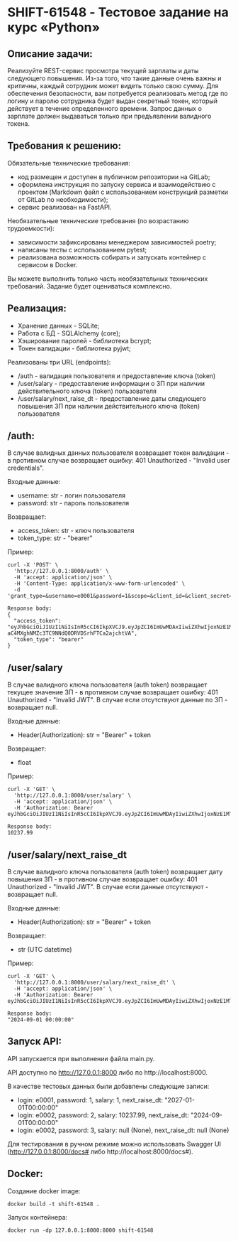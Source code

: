 # SHIFT-61548 - Тестовое задание на курс «Python»



## Описание задачи:

Реализуйте REST-сервис просмотра текущей зарплаты и даты следующего
повышения. Из-за того, что такие данные очень важны и критичны, каждый
сотрудник может видеть только свою сумму. Для обеспечения безопасности, вам
потребуется реализовать метод где по логину и паролю сотрудника будет выдан
секретный токен, который действует в течение определенного времени. Запрос
данных о зарплате должен выдаваться только при предъявлении валидного токена.

## Требования к решению:

Обязательные технические требования:
- код размещен и доступен в публичном репозитории на GitLab;
- оформлена инструкция по запуску сервиса и взаимодействию с проектом (Markdown файл с использованием конструкций разметки от GitLab по необходимости);
- сервис реализован на FastAPI.

Необязательные технические требования (по возрастанию трудоемкости):
- зависимости зафиксированы менеджером зависимостей poetry;
- написаны тесты с использованием pytest;
- реализована возможность собирать и запускать контейнер с сервисом в Docker.

Вы можете выполнить только часть необязательных технических требований.
Задание будет оцениваться комплексно.


## Реализация:

- Хранение данных       - SQLite;
- Работа с БД           - SQLAlchemy (core);
- Хэширование паролей   - библиотека bcrypt;
- Токен валидации       - библиотека pyjwt;

Реализованы три URL (endpoints):
- /auth - валидация пользователя и предоставление ключа (token)
- /user/salary - предоставление информации о ЗП при наличии действительного ключа (token) пользователя
- /user/salary/next_raise_dt - предоставление даты следующего повышения ЗП при наличии действительного ключа (token) пользователя

## /auth:

В случае валидных данных пользователя возвращает токен валидации - в противном случае возвращает ошибку: 401 Unauthorized - "Invalid user credentials".

Входные данные:
- username: str - логин пользователя
- password: str - пароль пользователя

Возвращает:
- access_token: str - ключ пользователя
- token_type: str - "bearer"


Пример:

```
curl -X 'POST' \
  'http://127.0.0.1:8000/auth' \
  -H 'accept: application/json' \
  -H 'Content-Type: application/x-www-form-urlencoded' \
  -d 'grant_type=&username=e0001&password=1&scope=&client_id=&client_secret='
	
Response body:
{
  "access_token": "eyJhbGciOiJIUzI1NiIsInR5cCI6IkpXVCJ9.eyJpZCI6ImUwMDAxIiwiZXhwIjoxNzE1MTg2MzQ5fQ.t_L-aC4MXghNMZc3TC9NNdQ0DRVDSrhFTCa2ajchtVA",
  "token_type": "bearer"
}
```

## /user/salary

В случае валидного ключа пользователя (auth token) возвращает текущее значение ЗП - в противном случае возвращает ошибку: 401 Unauthorized - "Invalid JWT".
В случае если отсутствуют данные по ЗП - возвращает null.

Входные данные:
- Header(Authorization): str = "Bearer" + token

Возвращает:
- float


Пример:

```
curl -X 'GET' \
  'http://127.0.0.1:8000/user/salary' \
  -H 'accept: application/json' \
  -H 'Authorization: Bearer eyJhbGciOiJIUzI1NiIsInR5cCI6IkpXVCJ9.eyJpZCI6ImUwMDAyIiwiZXhwIjoxNzE1MTg3ODk4fQ.hYwrU0T8MsJdOsi99OiID8phZLyLRIeL6Y0wA8E2weQ'
	
Response body:
10237.99
```

## /user/salary/next_raise_dt

В случае валидного ключа пользователя (auth token) возвращает дату повышения ЗП - в противном случае возвращает ошибку: 401 Unauthorized - "Invalid JWT".
В случае если данные отсутствуют - возвращает null.

Входные данные:
- Header(Authorization): str = "Bearer" + token

Возвращает:
- str (UTC datetime)


Пример:

```
curl -X 'GET' \
  'http://127.0.0.1:8000/user/salary/next_raise_dt' \
  -H 'accept: application/json' \
  -H 'Authorization: Bearer eyJhbGciOiJIUzI1NiIsInR5cCI6IkpXVCJ9.eyJpZCI6ImUwMDAyIiwiZXhwIjoxNzE1MTg4OTA3fQ.DUzkBYZ9LD5TSxy9fmdzHvGrB5oHmD2rtVAtnNfGCMc'
	
Response body:
"2024-09-01 00:00:00"
```

## Запуск API:

API запускается при выполнении файла main.py.

API доступно по http://127.0.0.1:8000 либо по http://localhost:8000.

В качестве тестовых данных были добавлены следующие записи:
- login: e0001, password: 1, salary: 1, next_raise_dt: "2027-01-01T00:00:00"
- login: e0002, password: 2, salary: 10237.99, next_raise_dt: "2024-09-01T00:00:00"
- login: e0002, password: 3, salary: null (None), next_raise_dt: null (None)

Для тестирования в ручном режиме можно использовать Swagger UI (http://127.0.0.1:8000/docs# либо http://localhost:8000/docs#).

## Docker:

Создание docker image:
```
docker build -t shift-61548 .
```

Запуск контейнера:
```
docker run -dp 127.0.0.1:8000:8000 shift-61548
```
